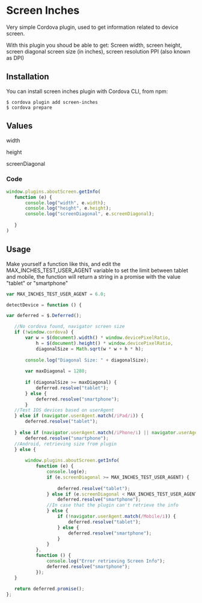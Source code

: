 # Screen Inches #

Very simple Cordova plugin, used to get information related to device screen.

With this plugin you shoud be able to get:
  Screen width,
  screen height,
  screen diagonal screen size (in inches),
  screen resolution PPI (also known as DPI)
  
## Installation ##
You can install screen inches plugin with Cordova CLI, from npm:

```
$ cordova plugin add screen-inches
$ cordova prepare
```

## Values ##
 
 width
 
 height
 
 screenDiagonal
 
### Code ###
 ```javascript
 window.plugins.aboutScreen.getInfo(
    function (e) {
        console.log("width", e.width);
        console.log("height", e.height);
        console.log("screenDiagonal", e.screenDiagonal);
        
    }
 )
```
 
## Usage ##

 Make yourself a function like this, and edit the MAX_INCHES_TEST_USER_AGENT variable to set the limit between tablet and mobile, the function will return a string in a promise with the value "tablet" or "smartphone" 
 ```javascript
 var MAX_INCHES_TEST_USER_AGENT = 6.0;
 
 detectDevice = function () {

var deferred = $.Deferred();

    //No cordova found, navigator screen size
    if (!window.cordova) {
        var w = $(document).width() * window.devicePixelRatio,
            h = $(document).height() * window.devicePixelRatio,
            diagonalSize = Math.sqrt(w * w + h * h);
    
        console.log("Diagonal Size: " + diagonalSize);
    
        var maxDiagonal = 1280;
    
        if (diagonalSize >= maxDiagonal) {
            deferred.resolve("tablet");
        } else {
            deferred.resolve("smartphone");
        }
    //Test IOS devices based on userAgent    
    } else if (navigator.userAgent.match(/iPad/i)) {
        deferred.resolve("tablet");
    
    } else if (navigator.userAgent.match(/iPhone/i) || navigator.userAgent.match(/iPod/i)) {
        deferred.resolve("smartphone");
    //Android, retrieving size from plugin
    } else {
    
        window.plugins.aboutScreen.getInfo(
            function (e) {
                console.log(e);
                if (e.screenDiagonal >= MAX_INCHES_TEST_USER_AGENT) {
    
                    deferred.resolve("tablet");
                } else if (e.screenDiagonal < MAX_INCHES_TEST_USER_AGENT) {
                    deferred.resolve("smartphone");
                //In case that the plugin can't retrieve the info     
                } else {
                    if (!navigator.userAgent.match(/Mobile/i)) {
                        deferred.resolve("tablet");
                    } else {
                        deferred.resolve("smartphone");
                    }
                }
            },
            function () {
                console.log("Error retrieving Screen Info");
                deferred.resolve("smartphone");
            });
    }
    
    return deferred.promise();
};
 ```
